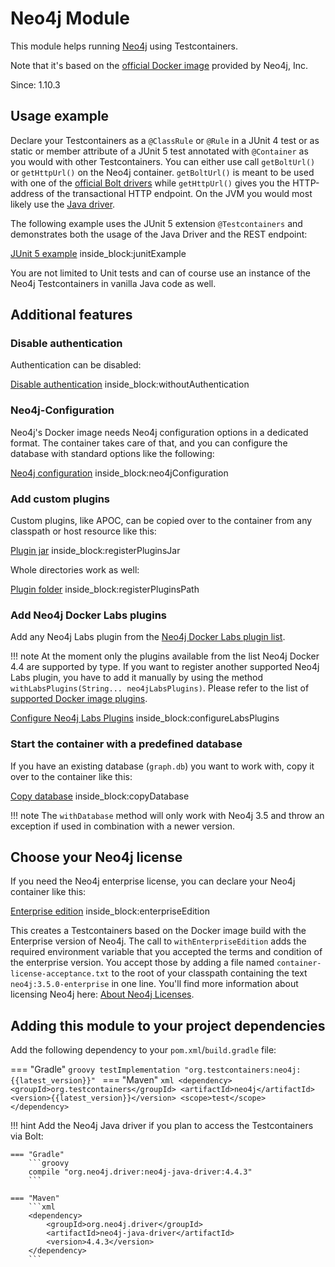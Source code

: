 # Neo4j Module

This module helps running [Neo4j](https://neo4j.com/download/) using Testcontainers.

Note that it's based on the [official Docker image](https://hub.docker.com/_/neo4j/) provided by Neo4j, Inc.

Since: 1.10.3

## Usage example

Declare your Testcontainers as a `@ClassRule` or `@Rule` in a JUnit 4 test or as static or member attribute of a JUnit 5 test annotated with `@Container` as you would with other Testcontainers.
You can either use call `getBoltUrl()` or `getHttpUrl()` on the Neo4j container.
`getBoltUrl()` is meant to be used with one of the [official Bolt drivers](https://neo4j.com/developer/language-guides/) while `getHttpUrl()` gives you the HTTP-address of the transactional HTTP endpoint.
On the JVM you would most likely use the [Java driver](https://github.com/neo4j/neo4j-java-driver).

The following example uses the JUnit 5 extension `@Testcontainers` and demonstrates both the usage of the Java Driver and the REST endpoint:

<!--codeinclude-->
[JUnit 5 example](../../../examples/neo4j-container/src/test/java/org/testcontainers/containers/Neo4jExampleTest.java) inside_block:junitExample
<!--/codeinclude-->

You are not limited to Unit tests and can of course use an instance of the Neo4j Testcontainers in vanilla Java code as well.

## Additional features

### Disable authentication

Authentication can be disabled:

<!--codeinclude-->
[Disable authentication](../../../modules/neo4j/src/test/java/org/testcontainers/containers/Neo4jContainerTest.java) inside_block:withoutAuthentication
<!--/codeinclude-->

### Neo4j-Configuration

Neo4j's Docker image needs Neo4j configuration options in a dedicated format.
The container takes care of that, and you can configure the database with standard options like the following:

<!--codeinclude-->
[Neo4j configuration](../../../modules/neo4j/src/test/java/org/testcontainers/containers/Neo4jContainerTest.java) inside_block:neo4jConfiguration
<!--/codeinclude-->

### Add custom plugins

Custom plugins, like APOC, can be copied over to the container from any classpath or host resource like this:

<!--codeinclude-->
[Plugin jar](../../../modules/neo4j/src/test/java/org/testcontainers/containers/Neo4jContainerTest.java) inside_block:registerPluginsJar
<!--/codeinclude-->

Whole directories work as well:

<!--codeinclude-->
[Plugin folder](../../../modules/neo4j/src/test/java/org/testcontainers/containers/Neo4jContainerTest.java) inside_block:registerPluginsPath
<!--/codeinclude-->

### Add Neo4j Docker Labs plugins

Add any Neo4j Labs plugin from the [Neo4j Docker Labs plugin list](https://neo4j.com/docs/operations-manual/4.4/docker/operations/#docker-neo4jlabs-plugins).

!!! note
    At the moment only the plugins available from the list Neo4j Docker 4.4 are supported by type.
    If you want to register another supported Neo4j Labs plugin, you have to add it manually
    by using the method `withLabsPlugins(String... neo4jLabsPlugins)`.
    Please refer to the list of [supported Docker image plugins](https://neo4j.com/docs/operations-manual/current/docker/operations/#docker-neo4jlabs-plugins).

<!--codeinclude-->
[Configure Neo4j Labs Plugins](../../../modules/neo4j/src/test/java/org/testcontainers/containers/Neo4jContainerTest.java) inside_block:configureLabsPlugins
<!--/codeinclude-->


### Start the container with a predefined database

If you have an existing database (`graph.db`) you want to work with, copy it over to the container like this:

<!--codeinclude-->
[Copy database](../../../modules/neo4j/src/test/java/org/testcontainers/containers/Neo4jContainerTest.java) inside_block:copyDatabase
<!--/codeinclude-->

!!! note
    The `withDatabase` method will only work with Neo4j 3.5 and throw an exception if used in combination with a newer version.

## Choose your Neo4j license

If you need the Neo4j enterprise license, you can declare your Neo4j container like this:

<!--codeinclude-->
[Enterprise edition](../../../modules/neo4j/src/test/java/org/testcontainers/containers/Neo4jContainerTest.java) inside_block:enterpriseEdition
<!--/codeinclude-->

This creates a Testcontainers based on the Docker image build with the Enterprise version of Neo4j. 
The call to `withEnterpriseEdition` adds the required environment variable that you accepted the terms and condition of the enterprise version.
You accept those by adding a file named `container-license-acceptance.txt` to the root of your classpath containing the text `neo4j:3.5.0-enterprise` in one line.
You'll find more information about licensing Neo4j here: [About Neo4j Licenses](https://neo4j.com/licensing/).


## Adding this module to your project dependencies

Add the following dependency to your `pom.xml`/`build.gradle` file:

=== "Gradle"
    ```groovy
    testImplementation "org.testcontainers:neo4j:{{latest_version}}"
    ```
=== "Maven"
    ```xml
    <dependency>
        <groupId>org.testcontainers</groupId>
        <artifactId>neo4j</artifactId>
        <version>{{latest_version}}</version>
        <scope>test</scope>
    </dependency>
    ```

!!! hint
    Add the Neo4j Java driver if you plan to access the Testcontainers via Bolt:
    
    === "Gradle"
        ```groovy
        compile "org.neo4j.driver:neo4j-java-driver:4.4.3"
        ```
    
    === "Maven"
        ```xml
        <dependency>
            <groupId>org.neo4j.driver</groupId>
            <artifactId>neo4j-java-driver</artifactId>
            <version>4.4.3</version>
        </dependency>
        ```
